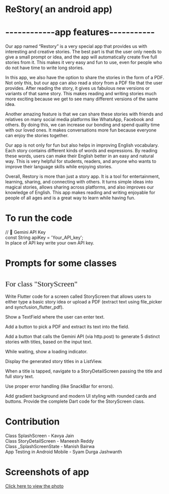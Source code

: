 # ReStory( an android app) 
#  ------------app features-----------
Our app named “Restory” is a very special app that provides us with interesting and creative stories. The best part is that the user only needs to give a small prompt or idea, and the app will automatically create five full stories from it. This makes it very easy and fun to use, even for people who do not have time to write long stories.

In this app, we also have the option to share the stories in the form of a PDF. Not only this, but our app can also read a story from a PDF file that the user provides. After reading the story, it gives us fabulous new versions or variants of that same story. This makes reading and writing stories much more exciting because we get to see many different versions of the same idea.

Another amazing feature is that we can share these stories with friends and relatives on many social media platforms like WhatsApp, Facebook and others. By doing this, we can increase our bonding and spend quality time with our loved ones. It makes conversations more fun because everyone can enjoy the stories together.

Our app is not only for fun but also helps in improving English vocabulary. Each story contains different kinds of words and expressions. By reading these words, users can make their English better in an easy and natural way. This is very helpful for students, readers, and anyone who wants to improve their language skills while enjoying stories.

Overall, Restory is more than just a story app. It is a tool for entertainment, learning, sharing, and connecting with others. It turns simple ideas into magical stories, allows sharing across platforms, and also improves our knowledge of English. This app makes reading and writing enjoyable for people of all ages and is a great way to learn while having fun.

# To run the code
// 🔑 Gemini API Key <br>
const String apiKey = 'Your_API_key';<br>
In place of API key write your own API key.


# Prompts for some classes
<br>
<span style="font-family:Verdana; font-size:24px;">For class "StoryScreen"</span>
<br>
<br>
Write Flutter code for a screen called StoryScreen that allows users to either type a basic story idea or upload a PDF (extract text using file_picker and syncfusion_flutter_pdf).

Show a TextField where the user can enter text.

Add a button to pick a PDF and extract its text into the field.

Add a button that calls the Gemini API (via http.post) to generate 5 distinct stories with titles, based on the input text.

While waiting, show a loading indicator.

Display the generated story titles in a ListView.

When a title is tapped, navigate to a StoryDetailScreen passing the title and full story text.

Use proper error handling (like SnackBar for errors).

Add gradient background and modern UI styling with rounded cards and buttons.
Provide the complete Dart code for the StoryScreen class.

# Contribution
 Class SplashScreen - Kavya Jain <br>
 Class StoryDetailScreen - Maneesh Reddy <br>
 Class _SplashScreenState - Manish Bairwa <br>
 App Testing in Android Mobile - Syam Durga Jashwanth
 
# Screenshots of app
[Click here to view the photo](image/myphoto.png)







